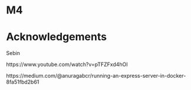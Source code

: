 # M4
# Acknowledgements
<p> Sebin </p>
<p> https://www.youtube.com/watch?v=pTFZFxd4hOI </p>
<p> https://medium.com/@anuragabcr/running-an-express-server-in-docker-8fa51fbd2b61 </p>
